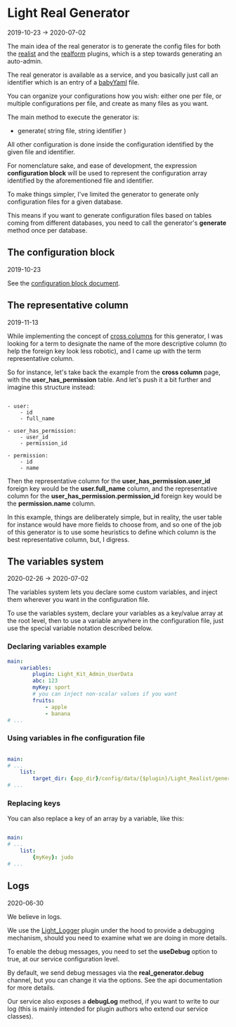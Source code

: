 Light Real Generator
================
2019-10-23 -> 2020-07-02




The main idea of the real generator is to generate the config files for both the [realist](https://github.com/lingtalfi/Light_Realist) and the [realform](https://github.com/lingtalfi/Light_Realform) plugins,
which is a step towards generating an auto-admin.


The real generator is available as a service, and you basically just call an identifier which is an entry of a [babyYaml](https://github.com/lingtalfi/BabyYaml) file.


You can organize your configurations how you wish: either one per file, or multiple configurations per file, and create as many files as you want.

The main method to execute the generator is: 


- generate( string file, string identifier )



All other configuration is done inside the configuration identified by the given file and identifier.



For nomenclature sake, and ease of development, the expression **configuration block** will be used to represent the configuration
array identified by the aforementioned file and identifier.


To make things simpler, I've limited the generator to generate only configuration files for a given database.

This means if you want to generate configuration files based on tables coming from different databases, you need to call the generator's **generate** method
once per database.





The configuration block
--------------
2019-10-23


See the [configuration block document](https://github.com/lingtalfi/Light_RealGenerator/blob/master/doc/pages/realgen-configuration-block.md).





The representative column
---------------
2019-11-13


While implementing the concept of [cross columns](https://github.com/lingtalfi/Light_Realist/blob/master/doc/pages/crossed-column.md) for this generator,
I was looking for a term to designate the name of the more descriptive column (to help the foreign key look less robotic),
and I came up with the term representative column.

So for instance, let's take back the example from the **cross column** page, with the **user_has_permission** table.
And let's push it a bit further and imagine this structure instead:


```text

- user:
    - id
    - full_name

- user_has_permission:
    - user_id
    - permission_id

- permission:
    - id
    - name

```

Then the representative column for the **user_has_permission.user_id** foreign key would be the **user.full_name** column,
and the representative column for the **user_has_permission.permission_id** foreign key would be the **permission.name** column.


In this example, things are deliberately simple, but in reality, the user table for instance would have more fields to choose from,
and so one of the job of this generator is to use some heuristics to define which column is the best representative
column, but, I digress. 




The variables system
------------
2020-02-26 -> 2020-07-02

The variables system lets you declare some custom variables, and inject them wherever you want in the configuration file.

To use the variables system, declare your variables as a key/value array at the root level, then to use a variable anywhere in the configuration file,
just use the special variable notation described below.


### Declaring variables example

```yaml
main:
    variables:
        plugin: Light_Kit_Admin_UserData
        abc: 123
        myKey: sport
        # you can inject non-scalar values if you want
        fruits:  
            - apple
            - banana
# ...
```


### Using variables in fhe configuration file

```yaml

main:
# ...
    list:
        target_dir: {app_dir}/config/data/{$plugin}/Light_Realist/generated
# ...

```


### Replacing keys

You can also replace a key of an array by a variable, like this:

```yaml

main:
# ...
    list:
        {myKey}: judo 
# ...

```







Logs
----------
2020-06-30


We believe in logs.

We use the [Light_Logger](https://github.com/lingtalfi/Light_Logger) plugin under the hood to provide a debugging mechanism, should you need to examine what we are doing in more details.

To enable the debug messages, you need to set the **useDebug** option to true, at our service configuration level.

By default, we send debug messages via the **real_generator.debug** channel, but you can change it via the options. See the api documentation for more details. 

Our service also exposes a **debugLog** method, if you want to write to our log (this is mainly intended for plugin authors who extend our service classes). 







